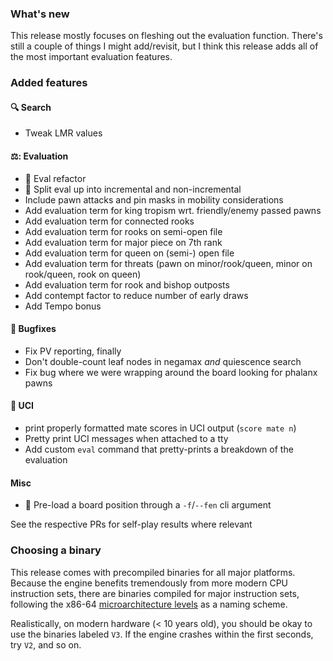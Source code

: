 ### What's new

This release mostly focuses on fleshing out the evaluation function. There's
still a couple of things I might add/revisit, but I think this release adds all 
of the most important evaluation features.

### Added features

#### 🔍 Search
- Tweak LMR values

#### ⚖️: Evaluation
- 🔧 Eval refactor
- 🔧 Split eval up into incremental and non-incremental
- Include pawn attacks and pin masks in mobility considerations
- Add evaluation term for king tropism wrt. friendly/enemy passed pawns
- Add evaluation term for connected rooks
- Add evaluation term for rooks on semi-open file
- Add evaluation term for major piece on 7th rank
- Add evaluation term for queen on (semi-) open file
- Add evaluation term for threats (pawn on minor/rook/queen, minor on rook/queen, rook on queen)
- Add evaluation term for rook and bishop outposts
- Add contempt factor to reduce number of early draws
- Add Tempo bonus

#### 🐛 Bugfixes
-  Fix PV reporting, finally
-  Don't double-count leaf nodes in negamax _and_ quiescence search
-  Fix bug where we were wrapping around the board looking for phalanx pawns

#### 💬 UCI 
-  print properly formatted mate scores in UCI output (`score mate n`)
-  Pretty print UCI messages when attached to a tty
-  Add custom `eval` command that pretty-prints a breakdown of the evaluation

#### Misc
- 🔧 Pre-load a board position through a `-f`/`--fen` cli argument

See the respective PRs for self-play results where relevant

### Choosing a binary
This release comes with precompiled binaries for all major platforms. Because
the engine benefits tremendously from more modern CPU instruction sets, there 
are binaries compiled for major instruction sets, following the x86-64 
[microarchitecture levels](https://en.wikipedia.org/wiki/X86-64#Microarchitecture_levels) 
as a naming scheme. 

Realistically, on modern hardware (< 10 years old), you should be okay to use the 
binaries labeled `V3`. If the engine crashes within the first seconds, try `V2`, 
and so on.
